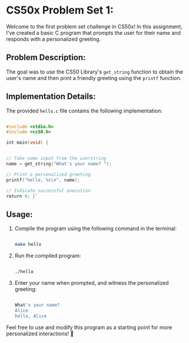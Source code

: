 CS50x Problem Set 1: 
======================
Welcome to the first problem set challenge in CS50x! In this assignment, I've created a basic C program that prompts the user for their name and responds with a personalized greeting.

Problem Description: 
-------------
The goal was to use the CS50 Library's `get_string` function to obtain the user's name and then print a friendly greeting using the `printf` function.

Implementation Details:
-------------
The provided `hello.c` file contains the following implementation:

```c

#include <stdio.h>
#include <cs50.h>

int main(void) {


// Take name input from the userstring
name = get_string("What's your name? ");

// Print a personalized greeting
printf("hello, %s\n", name);

// Indicate successful execution
return 0; }`

```

Usage:
-------------

1.  Compile the program using the following command in the terminal:

    ```bash

    make hello

    ```



2.  Run the compiled program:

    ```bash

    ./hello

    ```

3.  Enter your name when prompted, and witness the personalized greeting:

    ```bash

    What's your name?
    Alice
    hello, Alice

    ```

Feel free to use and modify this program as a starting point for more personalized interactions! 🚀
